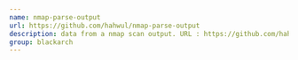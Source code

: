 ```yaml
---
name: nmap-parse-output
url: https://github.com/hahwul/nmap-parse-output
description: data from a nmap scan output. URL : https://github.com/hahwul/nmap-parse-output Groups : blackarch blackarch-misc
group: blackarch
---
```

